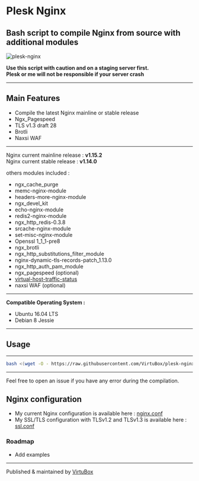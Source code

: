 # Plesk Nginx

## Bash script to compile Nginx from source with additional modules

![plesk-nginx](https://raw.githubusercontent.com/VirtuBox/plesk-nginx/master/plesk-nginx.png)

**Use this script with caution and on a staging server first.**  
**Plesk or me will not be responsible if your server crash**  

-----

## Main Features

* Compile the latest Nginx mainline or stable release
* Ngx_Pagespeed
* TLS v1.3 draft 28
* Brotli
* Naxsi WAF

-----
Nginx current mainline release : **v1.15.2**  
Nginx current stable release : **v1.14.0**  

others modules included :

* ngx_cache_purge
* memc-nginx-module
* headers-more-nginx-module
* ngx_devel_kit
* echo-nginx-module
* redis2-nginx-module
* ngx_http_redis-0.3.8
* srcache-nginx-module
* set-misc-nginx-module
* Openssl 1_1_1-pre8
* ngx_brotli
* ngx_http_substitutions_filter_module
* nginx-dynamic-tls-records-patch_1.13.0
* ngx_http_auth_pam_module
* ngx_pagespeed (optional)
* [virtual-host-traffic-status](https://github.com/vozlt/nginx-module-vts)
* naxsi WAF (optional)

-----

**Compatible Operating System :**

* Ubuntu 16.04 LTS
* Debian 8 Jessie

-----

## Usage

-----

```bash
bash <(wget -O - https://raw.githubusercontent.com/VirtuBox/plesk-nginx/master/plesk-nginx.sh)
```

-----
  
Feel free to open an issue if you have any error during the compilation.

## Nginx configuration

* My current Nginx configuration is available here : [nginx.conf](https://github.com/VirtuBox/plesk-nginx/blob/master/etc/nginx/nginx.conf)
* My SSL/TLS configuration with TLSv1.2 and TLSv1.3 is available here : [ssl.conf](https://github.com/VirtuBox/plesk-nginx/blob/master/etc/nginx/conf.d/ssl.conf)

### Roadmap

* Add examples

-----
Published & maintained by <a href="https://virtubox.net" title="VirtuBox">VirtuBox</a>
